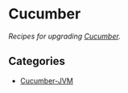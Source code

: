 # Cucumber

_Recipes for upgrading [Cucumber](https://cucumber.io/)._

## Categories

* [Cucumber-JVM](/recipes/cucumber/jvm)


